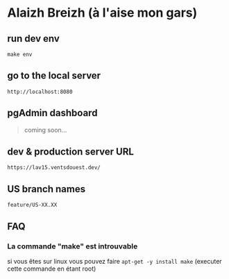 # Alaizh Breizh (à l'aise mon gars)

## run dev env
`make env`

## go to the local server
`http://localhost:8080`

## pgAdmin dashboard
> coming soon...

## dev & production server URL
`https://lav15.ventsdouest.dev/`

## US branch names
`feature/US-XX.XX`

## FAQ
### La commande "make" est introuvable
si vous êtes sur linux vous pouvez faire `apt-get -y install make` (executer cette commande en étant root)